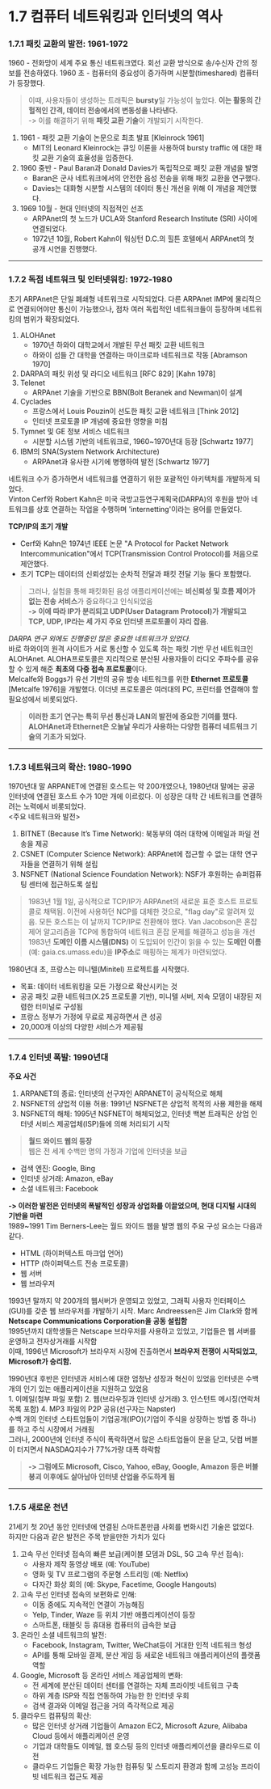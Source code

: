 # 1.7 컴퓨터 네트워킹과 인터넷의 역사

### 1.7.1 패킷 교환의 발전: 1961-1972

   
1960 - 전화망이 세계 주요 통신 네트워크였다. 회선 교환 방식으로 송/수신자 간의 정보를 전송하였다.
1960 초 - 컴퓨터의 중요성이 증가하며 시분할(timeshared) 컴퓨터가 등장했다. 
> 이때, 사용자들이 생성하는 트래픽은 **bursty**일 가능성이 높았다. **이는 활동의 간헐적인 간격, 데이터 전송에서의 변동성을 나타낸다.**   
-> 이를 해결하기 위해 **패킷 교환 기술**이 개발되기 시작한다.
   
1. 1961 - 패킷 교환 기술이 논문으로 최초 발표 [Kleinrock 1961]
   - MIT의 Leonard Kleinrock는 큐잉 이론을 사용하여 bursty traffic 에 대한 패킷 교환 기술의 효율성을 입증한다.
2. 1960 중반 - Paul Baran과 Donald Davies가 독립적으로 패킷 교환 개념을 발명
   - Baran은 군사 네트워크에서의 안전한 음성 전송을 위해 패킷 교환을 연구했다.
   - Davies는 대화형 시분할 시스템의 데이터 통신 개선을 위해 이 개념을 제안했다.
3. 1969 10월 - 현대 인터넷의 직접적인 선조
   - ARPAnet의 첫 노드가 UCLA와 Stanford Research Institute (SRI) 사이에 연결되었다.
   - 1972년 10월, Robert Kahn이 워싱턴 D.C.의 힐튼 호텔에서 ARPAnet의 첫 공개 시연을 진행했다.
  
       
---   


### 1.7.2 독점 네트워크 및 인터넷워킹: 1972-1980
초기 ARPAnet은 단일 폐쇄형 네트워크로 시작되었다. 다른 ARPAnet IMP에 물리적으로 연결되어야만 통신이 가능했으나, 점차 여러 독립적인 네트워크들이 등장하며 네트워킹의 범위가 확장되었다. 
1. ALOHAnet
   - 1970년 하와이 대학교에서 개발된 무선 패킷 교환 네트워크
   - 하와이 섬들 간 대학을 연결하는 마이크로파 네트워크로 작동 [Abramson 1970]
2. DARPA의 패킷 위성 및 라디오 네트워크 [RFC 829] [Kahn 1978]
3. Telenet
   - ARPAnet 기술을 기반으로 BBN(Bolt Beranek and Newman)이 설계
4. Cyclades
   - 프랑스에서 Louis Pouzin이 선도한 패킷 교환 네트워크 [Think 2012]
   - 인터넷 프로토콜 IP 개념에 중요한 영향을 미침
5. Tymnet 및 GE 정보 서비스 네트워크
   - 시분할 시스템 기반의 네트워크로, 1960~1970년대 등장 [Schwartz 1977]
6. IBM의 SNA(System Network Architecture)
   - ARPAnet과 유사한 시기에 병행하여 발전 [Schwartz 1977]   
     
네트워크 수가 증가하면서 네트워크를 연결하기 위한 포괄적인 아키텍처를 개발하게 되었다.    
Vinton Cerf와 Robert Kahn은 미국 국방고등연구계획국(DARPA)의 후원을 받아 네트워크를 상호 연결하는 작업을 수행하며 'internetting'이라는 용어를 만들었다.           


**TCP/IP의 초기 개발** 
- Cerf와 Kahn은 1974년 IEEE 논문 "A Protocol for Packet Network Intercommunication"에서 TCP(Transmission Control Protocol)를 처음으로 제안했다.
- 초기 TCP는 데이터의 신뢰성있는 순차적 전달과 패킷 전달 기능 둘다 포함했다. 
> 그러나, 실험을 통해 패킷화된 음성 애플리케이션에는 **비신뢰성 및 흐름 제어가 없는 전송 서비스**가 중요하다고 인식되었음   
   **-> 이에 따라 IP가 분리되고 UDP(User Datagram Protocol)가 개발되고 TCP, UDP, IP라는 세 가지 주요 인터넷 프로토콜이 자리 잡음.**

_DARPA 연구 외에도 진행중인 많은 중요한 네트워크가 있었다._    
바로 하와이의 원격 사이트가 서로 통신할 수 있도록 하는 패킷 기반 무선 네트워크인 ALOHAnet. ALOHA프로토콜은 지리적으로 분산된 사용자들이 라디오 주파수를 공유할 수 있게 해준 **최초의 다중 접속 프로토콜**이다.   
   Melcalfe와 Boggs가 유선 기반의 공유 방송 네트워크를 위한 **Ethernet 프로토콜**[Metcalfe 1976]을 개발했다. 이더넷 프로토콜은 여러대의 PC, 프린터를 연결해야 할 필요성에서 비롯되었다.  
   
   > **이러한 초기 연구는 특히 무선 통신과 LAN의 발전에 중요한 기여를 했다.   ALOHAnet과 Ethernet은 오늘날 우리가 사용하는 다양한 컴퓨터 네트워크 기술의 기초가 되었다.**


---   


### 1.7.3 네트워크의 확산: 1980-1990   
1970년대 말 ARPANET에 연결된 호스트는 약 200개였으나, 1980년대 말에는 공공 인터넷에 연결된 호스트 수가 10만 개에 이르렀다. 이 성장은 대학 간 네트워크를 연결하려는 노력에서 비롯되었다.   
<주요 네트워크와 발전>   
1. BITNET (Because It’s Time Network): 북동부의 여러 대학에 이메일과 파일 전송을 제공
2. CSNET (Computer Science Network): ARPAnet에 접근할 수 없는 대학 연구자들을 연결하기 위해 설립
3. NSFNET (National Science Foundation Network): NSF가 후원하는 슈퍼컴퓨팅 센터에 접근하도록 설립

           
> 1983년 1월 1일, 공식적으로 TCP/IP가 ARPAnet의 새로운 표준 호스트 프로토콜로 채택됨. 이전에 사용하던 NCP를 대체한 것으로, "flag day"로 알려져 있음. 모든 호스트는 이 날까지 TCP/IP로 전환해야 했다.    Van Jacobson은 혼잡 제어 알고리즘을 TCP에 통합하여 네트워크 혼잡 문제를 해결하고 성능을 개선    1983년 **도메인 이름 시스템(DNS)** 이 도입되어 인간이 읽을 수 있는 **도메인 이름**(예: gaia.cs.umass.edu)을 **IP주소**로 매핑하는 체계가 마련되었다.               


1980년대 초, 프랑스는 미니텔(Minitel) 프로젝트를 시작했다.
  - 목표: 데이터 네트워킹을 모든 가정으로 확산시키는 것
  - 공공 패킷 교환 네트워크(X.25 프로토콜 기반), 미니텔 서버, 저속 모뎀이 내장된 저렴한 터미널로 구성됨
  - 프랑스 정부가 가정에 무료로 제공하면서 큰 성공
  - 20,000개 이상의 다양한 서비스가 제공됨   

    
---    

   
### 1.7.4 인터넷 폭발: 1990년대
**주요 사건**   
1. ARPANET의 종료: 인터넷의 선구자인 ARPANET이 공식적으로 해체
2. NSFNET의 상업적 이용 허용: 1991년 NSFNET은 상업적 목적의 사용 제한을 해제
3. NSFNET의 해체: 1995년 NSFNET이 해체되었고, 인터넷 백본 트래픽은 상업 인터넷 서비스 제공업체(ISP)들에 의해 처리되기 시작

       
> **월드 와이드 웹의 등장**   
웹은 전 세계 수백만 명의 가정과 기업에 인터넷을 보급
   - 검색 엔진: Google, Bing
   - 인터넷 상거래: Amazon, eBay
   - 소셜 네트워크: Facebook
     
**-> 이러한 발전은 인터넷의 폭발적인 성장과 상업화를 이끌었으며, 현대 디지털 시대의 기반을 마련**   
1989~1991 Tim Berners-Lee는 월드 와이드 웹을 발명   웹의 주요 구성 요소는 다음과 같다.
   - HTML (하이퍼텍스트 마크업 언어)
   - HTTP (하이퍼텍스트 전송 프로토콜)
   - 웹 서버
   - 웹 브라우저

         
1993년 말까지 약 200개의 웹서버가 운영되고 있었고, 그래픽 사용자 인터페이스(GUI)를 갖춘 웹 브라우저를 개발하기 시작. Marc Andreessen은 Jim Clark와 함께 **Netscape Communications Corporation을 공동 설립함**    
1995년까지 대학생들은 Netscape 브라우저를 사용하고 있었고, 기업들은 웹 서버를 운영하고 전자상거래를 시작함    
이때, 1996년 Microsoft가 브라우저 시장에 진출하면서 **브라우저 전쟁이 시작되었고, Microsoft가 승리함.**    


1990년대 후반은 인터넷과 서비스에 대한 엄청난 성장과 혁신이 있었음
    인터넷은 수백 개의 인기 있는 애플리케이션을 지원하고 있었음     
    1. 이메일(첨부 파일 포함)
    2. 웹(브라우징과 인터넷 상거래)
    3. 인스턴트 메시징(연락처 목록 포함)
    4. MP3 파일의 P2P 공유(선구자는 Napster)      
수백 개의 인터넷 스타트업들이 기업공개(IPO)(기업이 주식을 상장하는 방법 중 하나)를 하고 주식 시장에서 거래됨    
그러나, 2000년에 인터넷 주식이 폭락하면서 많은 스타트업들이 문을 닫고, 닷컴 버블이 터지면서 NASDAQ지수가 77%가량 대폭 하락함    
       
> **-> 그럼에도 Microsoft, Cisco, Yahoo, eBay, Google, Amazon 등은 버블 붕괴 이후에도 살아남아 인터넷 산업을 주도하게 됨**


---    

    
### 1.7.5 새로운 천년    
21세기 첫 20년 동안 인터넷에 연결된 스마트폰만큼 사회를 변화시킨 기술은 없었다.   
하지만 다음과 같은 발전은 주목 받을만한 가치가 있다        
1. 고속 무선 인터넷 접속의 빠른 보급(케이블 모뎀과 DSL, 5G 고속 무선 접속):
   - 사용자 제작 동영상 배포 (예: YouTube)
   - 영화 및 TV 프로그램의 주문형 스트리밍 (예: Netflix)
   - 다자간 화상 회의 (예: Skype, Facetime, Google Hangouts)
2. 고속 무선 인터넷 접속의 보편화로 인해:
   - 이동 중에도 지속적인 연결이 가능해짐
   - Yelp, Tinder, Waze 등 위치 기반 애플리케이션이 등장
   - 스마트폰, 태블릿 등 휴대용 컴퓨터의 급속한 보급
3. 온라인 소셜 네트워크의 발전:
   - Facebook, Instagram, Twitter, WeChat등이 거대한 인적 네트워크 형성
   - API를 통해 모바일 결제, 분산 게임 등 새로운 네트워크 애플리케이션의 플랫폼 역할
4. Google, Microsoft 등 온라인 서비스 제공업체의 변화:
   - 전 세계에 분산된 데이터 센터를 연결하는 자체 프라이빗 네트워크 구축
   - 하위 계층 ISP와 직접 연동하여 가능한 한 인터넷 우회
   - 검색 결과와 이메일 접근을 거의 즉각적으로 제공
5. 클라우드 컴퓨팅의 확산:
   - 많은 인터넷 상거래 기업들이 Amazon EC2, Microsoft Azure, Alibaba Cloud 등에서 애플리케이션 운영        
   - 기업과 대학들도 이메일, 웹 호스팅 등의 인터넷 애플리케이션을 클라우드로 이전
   - 클라우드 기업들은 확장 가능한 컴퓨팅 및 스토리지 환경과 함께 고성능 프라이빗 네트워크 접근도 제공





